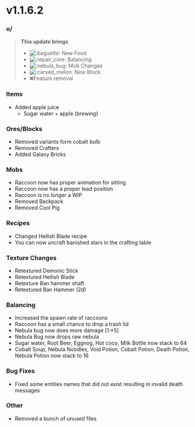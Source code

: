 # v1.1.6.2

### o/

> **This update brings**
>
> * <img src="https://cdn.discordapp.com/emojis/1128224914462232596.webp?size=56&#x26;quality=lossless" alt=":baguette:" data-size="line"> New Food
> * ![:repair\_core:](https://cdn.discordapp.com/emojis/1172377906463375421.webp?size=56\&quality=lossless) Balancing
> * <img src="https://cdn.discordapp.com/emojis/1174855831473365044.webp?size=56&#x26;quality=lossless" alt=":nebula_bug:" data-size="line"> Mob Changes
> * <img src="https://cdn.discordapp.com/emojis/1157847908905926747.webp?size=56&#x26;quality=lossless" alt=":carved_melon:" data-size="line"> New Block
> * :x:Feature removal

### **Items**

* Added apple juice
  * Sugar water + apple (brewing)

### **Ores/Blocks**

* Removed variants form cobalt bulb
* Removed Crafters
* Added Galaxy Bricks

### **Mobs**

* Raccoon now has proper animation for sitting
* Raccoon now has a proper lead position
* Raccoon is no longer a WIP
* Removed Backpack
* Removed Cool Pig

### **Recipes**

* Changed Hellish Blade recipe
* You can now uncraft banished stars in the crafting table

### **Texture Changes**

* Retextured Demonic Stick
* Retextured Hellish Blade
* Retexture Ban hammer shaft
* Retextured Ban Hammer (2d)

### **Balancing**

* Increased the spawn rate of raccoons
* Raccoon has a small chance to drop a trash lid
* Nebula bug now does more damage \[1->5]
* Nebula Bug now drops raw nebula
* Sugar water, Root Beer, Eggnog, Hot coco, Milk Bottle now stack to 64
* Cobalt Soup, Nebula Noodles, Void Potion, Cobalt Potion, Death Potion, Nebula Potion now stack to 16

### **Bug Fixes**

* Fixed some entities names that did not exist resulting in invalid death messages

### **Other**

* Removed a bunch of unused files
